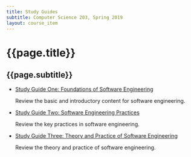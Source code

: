 ```yaml
---
title: Study Guides
subtitle: Computer Science 203, Spring 2019
layout: course_item
---
```


# {{page.title}}
## {{page.subtitle}}

<ul>

<li><a href="https://github.com/Allegheny-Computer-Science-203-S2019/cs203-S2019-sheets/releases/download/cs203S2019_sheets-9.0.0/cs203S2019_studyguide_exam01.pdf">Study Guide One: Foundations of Software Engineering</a> <p>Review the basic and introductory content for software engineering.</p>

<li><a href="https://github.com/Allegheny-Computer-Science-203-S2019/cs203-S2019-sheets/releases/download/cs203S2019_sheets-11.0.0/cs203S2019_studyguide_exam02.pdf">Study Guide Two: Software Engineering Practices</a> <p>Review the key practices in software engineering.</p>

<li><a href="https://github.com/Allegheny-Computer-Science-203-S2019/cs203-S2019-sheets/releases/download/cs203S2019_sheets-13.0.0/cs203S2019_studyguide_exam03.pdf">Study Guide Three: Theory and Practice of Software Engineering</a> <p>Review the theory and practice of software engineering.</p>

</ul>
